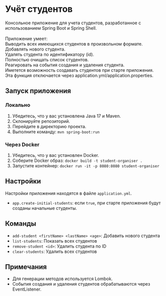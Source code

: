 # Учёт студентов

Консольное приложение для учета студентов, разработанное с использованием Spring Boot и Spring Shell.<br>
<br>
Приложение умеет:<br>
Выводить всех имеющихся студентов в произвольном формате.<br>
Добавлять нового студента.<br>
Удалять студента по идентификатору (id).<br>
Полностью очищать список студентов.<br>
Реагировать на события создания и удаления студента. <br>
Иметется возможность создавать студентов при старте приложения. Эта функция отключается через application.yml/application.properties.<br>

## Запуск приложения

### Локально
1. Убедитесь, что у вас установлена Java 17 и Maven.
2. Склонируйте репозиторий.
3. Перейдите в директорию проекта.
4. Выполните команду: `mvn spring-boot:run`

### Через Docker
1. Убедитесь, что у вас установлен Docker.
2. Соберите Docker образ: `docker build -t student-organiser .`
3. Запустите контейнер: `docker run -it -p 8080:8080 student-organiser`

## Настройки

Настройки приложения находятся в файле `application.yml`.

- `app.create-initial-students`: если `true`, при старте приложения будут созданы начальные студенты.

## Команды

- `add-student <firstName> <lastName> <age>`: Добавить нового студента
- `list-students`: Показать всех студентов
- `remove-student <id>`: Удалить студента по ID
- `clear-students`: Удалить всех студентов

## Примечания

- Для генерации методов используется Lombok.
- События создания и удаления студентов обрабатываются через EventListener.
